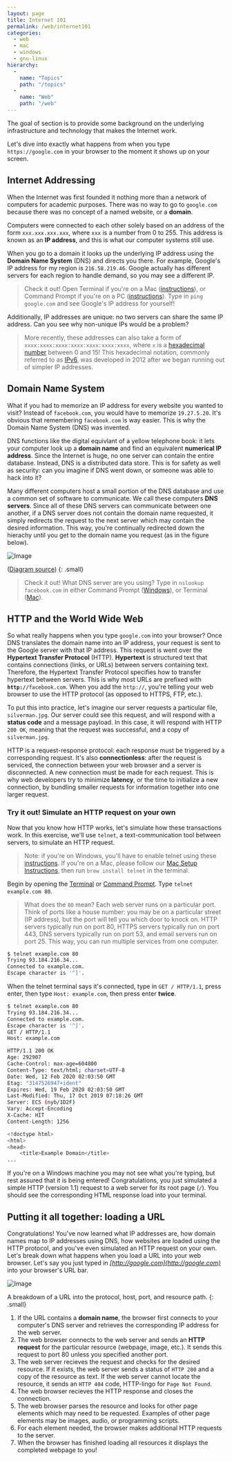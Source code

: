 ```yaml
---
layout: page
title: Internet 101
permalink: /web/internet101
categories:
  - web
  - mac
  - windows
  - gnu-linux
hierarchy:
  -
    name: "Topics"
    path: "/topics"
  -
    name: "Web"
    path: "/web"
---
```


The goal of section is to provide some background on the underlying
infrastructure and technology that makes the Internet work.

Let's dive into exactly what happens from when you type `https://google.com`
in your browser to the moment it shows up on your screen.

## Internet Addressing

When the Internet was first founded it nothing more than a network of
computers for academic purposes. There was no way to go to `google.com`
because there was no concept of a named website, or a **domain**.

Computers were connected to each other solely based on an address of the form
`xxx.xxx.xxx.xxx`, where `xxx` is a number from 0 to 255. This address is
known as an **IP address**, and this is what our computer systems still use.

When you go to a domain it looks up the underlying IP address using the
**Domain Name System** (DNS) and directs you there. For example, Google's
IP address for my region is `216.58.219.46`. Google actually has different
servers for each region to handle demand, so you may see a
different IP.

> Check it out! Open Terminal if you're on a Mac ([instructions][ins-m]), or
> Command Prompt if you're on a PC ([instructions][ins-w]). Type in `ping
> google.com` and see Google's IP address for yourself!

Additionally, IP addresses are unique: no two servers can share the same IP
address. Can you see why non-unique IPs would be a problem?

> More recently, these addresses can also take a form of
> `xxxx:xxxx:xxxx:xxxx:xxxx:xxxx:xxxx`, where `x` is a [hexadecimal
> number](https://en.wikipedia.org/wiki/Hexadecimal) between 0 and 15! This
> hexadecimal notation, commonly referred to as
> [IPv6](https://en.wikipedia.org/wiki/IPv6), was developed in 2012 after we
> began running out of simpler IP addresses.

## Domain Name System

What if you had to memorize an IP address for every website you wanted to
visit? Instead of `facebook.com`, you would have to memorize `19.27.5.20`.
It's obvious that remembering `facebook.com` is way easier. This is why the
Domain Name System (DNS) was invented.

DNS functions like the digital equivlant of a yellow telephone book: it lets
your computer look up a **domain name** and find an equivalent
**numerical IP address**. Since the Internet is huge, no one server
can contain the entire database. Instead, DNS is a distributed data store.
This is for safety as well as security: can you imagine if DNS went down, or
someone was able to hack into it?

Many different computers host a small portion of the DNS database and use a
common set of software to communicate. We call these computers **DNS
servers**. Since all of these DNS servers can communicate between one
another, if a DNS server does not contain the domain name requested, it
simply redirects the request to the next server which may contain the desired
information. This way, you're continually redirected down the hierachy until
you get to the domain name you request (as in the figure below).

![Image](https://web.stanford.edu/class/msande91si/www-spr04/readings/week1/InternetWhitepaper_files/ruswp_diag6.gif)

([Diagram source][dns-diagram-src])
{: .small}

> Check it out! What DNS server are you using? Type in `nslookup
> facebook.com` in either Command Prompt ([Windows][ins-w]), or Terminal
> ([Mac][ins-m]).

## HTTP and the World Wide Web

So what really happens when you type `google.com` into your browser? Once DNS
translates the domain name into an IP address, your request is sent to the
Google server with that IP address. This request is went over the
**Hypertext Transfer Protocol** (HTTP). **Hypertext** is structured text that
contains connections (links, or URLs) between servers containing text.
Therefore, the Hypertext Transfer Protocol specifies how to transfer
hypertext between servers. This is why most URLs are prefixed with
**`http://`**`facebook.com`. When you add the `http://`, you're telling your
web browser to use the HTTP protocol (as opposed to HTTPS, FTP, etc.).

To put this into practice, let's imagine our server requests a particular
file, `silverman.jpg`. Our server could see this request, and will respond
with a **status code** and a message payload. In this case, it will respond
with HTTP `200 OK`, meaning that the request was successful, and a copy of
`silverman.jpg`.

HTTP is a request-response protocol: each response must be triggered by a
corresponding request. It's also **connectionless**: after the request is
serviced, the connection between your web browser and a server is
disconnected. A new connection must be made for each request. This is why web
developers try to minimize **latency**, or the time to initialize a new
connection, by bundling smaller requests for information together into one
larger request.

### Try it out! Simulate an HTTP request on your own

Now that you know how HTTP works, let's simulate how these transactions work.
In this exercise, we'll use `telnet`, a text-communication tool between
servers, to simulate an HTTP request.

> Note: if you're on Windows, you'll have to enable telnet using these
> [instructions](https://kb.ctera.com/article/how-to-open-a-telnet-session-on-windows-7-or-windows-8-os-16.html).
> If you're on a Mac, please follow our [Mac Setup
> Instructions](https://starthacking.org/mac/), then run `brew install
> telnet` in the terminal.

Begin by opening the [Terminal][ins-m] or [Command Prompt][ins-w]. Type
`telnet example.com 80`.

> What does the `80` mean? Each web server runs on a particular port. Think
> of ports like a house number: you may be on a particular street (IP address),
> but the port will tell you which door to knock on. HTTP servers typically
> run on port 80, HTTPS servers typically run on port 443, DNS servers
> typically run on port 53, and email servers run on port 25. This way, you
> can run multiple services from one computer.

```bash
$ telnet example.com 80
Trying 93.184.216.34...
Connected to example.com.
Escape character is '^]'.
```

When the telnet terminal says it's connected, type in `GET / HTTP/1.1`, press
enter, then type `Host: example.com`, then press enter **twice**.

```bash
$ telnet example.com 80
Trying 93.184.216.34...
Connected to example.com.
Escape character is '^]'.
GET / HTTP/1.1
Host: example.com

HTTP/1.1 200 OK
Age: 292907
Cache-Control: max-age=604800
Content-Type: text/html; charset=UTF-8
Date: Wed, 12 Feb 2020 02:03:50 GMT
Etag: "3147526947+ident"
Expires: Wed, 19 Feb 2020 02:03:50 GMT
Last-Modified: Thu, 17 Oct 2019 07:18:26 GMT
Server: ECS (nyb/1D2F)
Vary: Accept-Encoding
X-Cache: HIT
Content-Length: 1256

<!doctype html>
<html>
<head>
    <title>Example Domain</title>
...
```

If you're on a Windows machine you may not see what you're typing, but rest
assured that it is being entered! Congratulations, you just simulated a
simple HTTP (version 1.1) request to a web server for its root page (`/`).
You should see the corresponding HTML response load into your terminal.

## Putting it all together: loading a URL

Congratulations! You've now learned what IP addresses are, how domain names
map to IP addresses using DNS, how websites are loaded using the HTTP
protocol, and you've even simulated an HTTP request on your own. Let's break
down what happens when you load a URL into your web browser. Let's say you
just typed in *[http://google.com](http://google.com)* into your browser's
URL bar.

![Image](https://cdn.tutsplus.com/net/authors/jeremymcpeak/http1-url-structure.png)

A breakdown of a URL into the protocol, host, port, and resource path.
{: .small}

1. If the URL contains a **domain name**, the browser first connects to your
  computer's DNS server and retrieves the corresponding IP address for the web
  server.
1. The web browser connects to the web server and sends an **HTTP request**
  for the particular resource (webpage, image, etc.). It sends this request to
  port 80 unless you specified another port.
1. The web server recieves the request and checks for the desired resource.
  If it exists, the web server sends a status of `HTTP 200` and a copy of the
  resource as text. If the web server cannot locate the resource, it sends an
  `HTTP 404` code, HTTP-lingo for `Page Not Found`.
1. The web browser recieves the HTTP response and closes the connection.
1. The web browser parses the resource and looks for other page elements
  which may need to be requested. Examples of other page elements may be
  images, audio, or programming scripts.
1. For each element needed, the browser makes additional HTTP requests to the server.
1. When the browser has finished loading all resources it displays the
  completed webpage to you!

[ins-m]: https://www.wikihow.com/Open-a-Terminal-Window-in-Mac
[ins-w]: https://www.wikihow.com/Open-the-Command-Prompt-in-Windows
[dns-diagram-src]: https://web.stanford.edu/class/msande91si/www-spr04/readings/week1/InternetWhitepaper.htm
